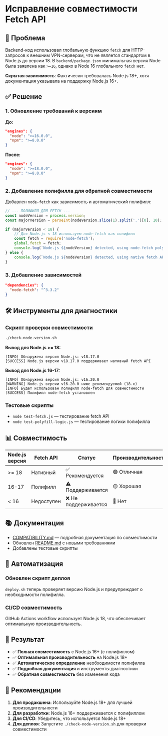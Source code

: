 # Исправление совместимости Fetch API

## 🎯 Проблема

Backend-код использовал глобальную функцию `fetch` для HTTP-запросов к внешним VPN-серверам, что не является стандартом в Node.js до версии 18. В `backend/package.json` минимальная версия Node была заявлена как `>=16`, однако в Node 16 глобального `fetch` нет.

**Скрытая зависимость**: Фактически требовалась Node.js 18+, хотя документация указывала на поддержку Node.js 16+.

## ✅ Решение

### 1. Обновление требований к версиям

**До:**
```json
"engines": {
  "node": ">=16.0.0",
  "npm": ">=8.0.0"
}
```

**После:**
```json
"engines": {
  "node": ">=18.0.0",
  "npm": ">=8.0.0"
}
```

### 2. Добавление полифилла для обратной совместимости

Добавлен `node-fetch` как зависимость и автоматический полифилл:

```javascript
// --- ПОЛИФИЛЛ ДЛЯ FETCH ---
const nodeVersion = process.version;
const majorVersion = parseInt(nodeVersion.slice(1).split('.')[0], 10);

if (majorVersion < 18) {
    // Для Node.js < 18 используем node-fetch как полифилл
    const fetch = require('node-fetch');
    global.fetch = fetch;
    console.log(`Node.js ${nodeVersion} detected, using node-fetch polyfill for fetch API`);
} else {
    console.log(`Node.js ${nodeVersion} detected, using native fetch API`);
}
```

### 3. Добавление зависимостей

```json
"dependencies": {
  "node-fetch": "^3.3.2"
}
```

## 🛠️ Инструменты для диагностики

### Скрипт проверки совместимости
```bash
./check-node-version.sh
```

**Вывод для Node.js >= 18:**
```
[INFO] Обнаружена версия Node.js: v18.17.0
[SUCCESS] Node.js версии v18.17.0 поддерживает нативный fetch API
```

**Вывод для Node.js 16-17:**
```
[INFO] Обнаружена версия Node.js: v16.20.0
[WARNING] Node.js версии v16.20.0 ниже рекомендуемой (18.x)
[INFO] Будет использован полифилл node-fetch для совместимости
[SUCCESS] Полифилл node-fetch установлен
```

### Тестовые скрипты
- `node test-fetch.js` — тестирование fetch API
- `node test-polyfill-logic.js` — тестирование логики полифилла

## 📊 Совместимость

| Node.js версия | Fetch API | Статус | Производительность |
|----------------|-----------|--------|-------------------|
| >= 18          | Нативный  | ✅ Рекомендуется | 🟢 Отличная |
| 16-17          | Полифилл  | ⚠️ Поддерживается | 🟡 Хорошая |
| < 16           | Недоступен| ❌ Не поддерживается | 🔴 Нет |

## 📚 Документация

- [COMPATIBILITY.md](./COMPATIBILITY.md) — подробная документация по совместимости
- Обновлен [README.md](./README.md) с новыми требованиями
- Добавлены тестовые скрипты

## 🔄 Автоматизация

### Обновлен скрипт деплоя
`deploy.sh` теперь проверяет версию Node.js и предупреждает о необходимости полифилла.

### CI/CD совместимость
GitHub Actions workflow использует Node.js 18, что обеспечивает оптимальную производительность.

## 🎉 Результат

- ✅ **Полная совместимость** с Node.js 16+ (с полифиллом)
- ✅ **Оптимальная производительность** на Node.js 18+
- ✅ **Автоматическое определение** необходимости полифилла
- ✅ **Подробная документация** и инструменты диагностики
- ✅ **Обратная совместимость** без изменения кода

## 🚀 Рекомендации

1. **Для продакшена**: Используйте Node.js 18+ для лучшей производительности
2. **Для разработки**: Node.js 16+ поддерживается с полифиллом
3. **Для CI/CD**: Убедитесь, что используется Node.js 18+
4. **Для деплоя**: Запустите `./check-node-version.sh` для проверки совместимости 